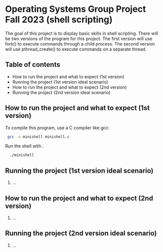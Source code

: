 # Operating Systems Group Project Fall 2023 (shell scripting)

The goal of this project is to display basic skills in shell scripting. 
There will be two versions of the program for this project.
The first version will use fork() to execute commands through a child process.
The second version will use pthread_create() to execute commands on a separate thread.

## Table of contents
- How to run the project and what to expect (1st version)
- Running the project (1st version ideal scenario)
- How to run the project and what to expect (2nd version)
- Running the project (2nd version ideal scenario)

## How to run the project and what to expect (1st version)
To compile this program, use a C compiler like gcc:

```bash
 gcc -o minishell minishell.c
```

Run the shell with..

```bash
  ./minishell
```

## Running the project (1st version ideal scenario)
1. ...

## How to run the project and what to expect (2nd version)
1. ...

## Running the project (2nd version ideal scenario)
1. ...
